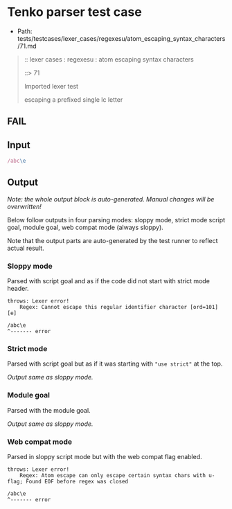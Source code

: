 # Tenko parser test case

- Path: tests/testcases/lexer_cases/regexesu/atom_escaping_syntax_characters/71.md

> :: lexer cases : regexesu : atom escaping syntax characters
>
> ::> 71
>
> Imported lexer test
>
> escaping a prefixed single lc letter

## FAIL

## Input

`````js
/abc\e
`````

## Output

_Note: the whole output block is auto-generated. Manual changes will be overwritten!_

Below follow outputs in four parsing modes: sloppy mode, strict mode script goal, module goal, web compat mode (always sloppy).

Note that the output parts are auto-generated by the test runner to reflect actual result.

### Sloppy mode

Parsed with script goal and as if the code did not start with strict mode header.

`````
throws: Lexer error!
    Regex: Cannot escape this regular identifier character [ord=101][e]

/abc\e
^------- error
`````

### Strict mode

Parsed with script goal but as if it was starting with `"use strict"` at the top.

_Output same as sloppy mode._

### Module goal

Parsed with the module goal.

_Output same as sloppy mode._

### Web compat mode

Parsed in sloppy script mode but with the web compat flag enabled.

`````
throws: Lexer error!
    Regex: Atom escape can only escape certain syntax chars with u-flag; Found EOF before regex was closed

/abc\e
^------- error
`````

